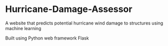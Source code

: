 # Hurricane-Damage-Assessor
A website that predicts potential hurricane wind damage to structures using machine learning

Built using Python web framework Flask
